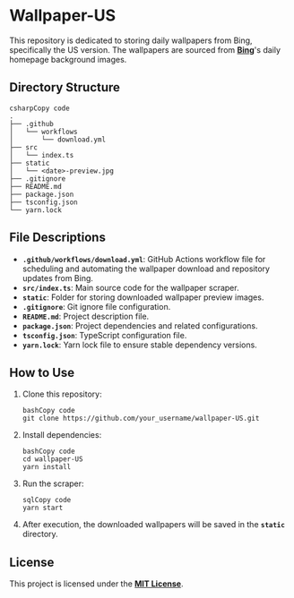 # **Wallpaper-US**

This repository is dedicated to storing daily wallpapers from Bing, specifically the US version. The wallpapers are sourced from **[Bing](https://www.bing.com/)**'s daily homepage background images.

## **Directory Structure**

```
csharpCopy code
.
├── .github
│   └── workflows
│       └── download.yml
├── src
│   └── index.ts
├── static
│   └── <date>-preview.jpg
├── .gitignore
├── README.md
├── package.json
├── tsconfig.json
└── yarn.lock

```

## **File Descriptions**

- **`.github/workflows/download.yml`**: GitHub Actions workflow file for scheduling and automating the wallpaper download and repository updates from Bing.
- **`src/index.ts`**: Main source code for the wallpaper scraper.
- **`static`**: Folder for storing downloaded wallpaper preview images.
- **`.gitignore`**: Git ignore file configuration.
- **`README.md`**: Project description file.
- **`package.json`**: Project dependencies and related configurations.
- **`tsconfig.json`**: TypeScript configuration file.
- **`yarn.lock`**: Yarn lock file to ensure stable dependency versions.

## **How to Use**

1. Clone this repository:
    
    ```
    bashCopy code
    git clone https://github.com/your_username/wallpaper-US.git
    
    ```
    
2. Install dependencies:
    
    ```
    bashCopy code
    cd wallpaper-US
    yarn install
    
    ```
    
3. Run the scraper:
    
    ```
    sqlCopy code
    yarn start
    
    ```
    
4. After execution, the downloaded wallpapers will be saved in the **`static`** directory.

## **License**

This project is licensed under the **[MIT License](https://opensource.org/licenses/MIT)**.
